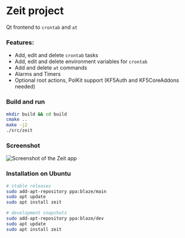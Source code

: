 # Zeit project
 Qt frontend to `crontab` and `at`

### Features: ###
* Add, edit and delete `crontab` tasks
* Add, edit and delete environment variables for `crontab`
* Add and delete `at` commands
* Alarms and Timers
* Optional root actions, PolKit support (KF5Auth and KF5CoreAddons needed)

### Build and run ###
```bash
mkdir build && cd build
cmake ..
make -j2
./src/zeit
```

### Screenshot ###
![Screenshot of the Zeit app](https://lh3.googleusercontent.com/-Ju_EuEcBNcY/V63bFFcrWJI/AAAAAAAAAiQ/Uz0SAuiMpTgs0ncY5B988chnFboTqRgpQCL0B/s0/zeit.png)

### Installation on Ubuntu ###
```bash
# stable releases
sudo add-apt-repository ppa:blaze/main
sudo apt update
sudo apt install zeit

# development snapshots
sudo add-apt-repository ppa:blaze/dev
sudo apt update
sudo apt install zeit
```

